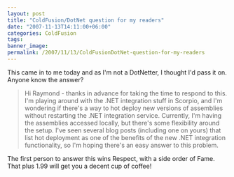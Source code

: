 ```yaml
---
layout: post
title: "ColdFusion/DotNet question for my readers"
date: "2007-11-13T14:11:00+06:00"
categories: ColdFusion 
tags: 
banner_image: 
permalink: /2007/11/13/ColdFusionDotNet-question-for-my-readers
---
```


This came in to me today and as I'm not a DotNetter, I thought I'd pass it on. Anyone know the answer?

<blockquote>
<p>
Hi Raymond - thanks in advance for taking the time to respond to this. I'm playing around with the .NET integration stuff in Scorpio, and I'm wondering if there's a way to hot deploy new versions of assemblies without restarting the .NET integration service.  Currently, I'm having the assemblies accessed locally, but there's some flexibility around the setup.  I've
seen several blog posts (including one on yours) that list hot deployment as one of the benefits of the new .NET integration functionality, so I'm hoping there's an easy answer to this problem.
</p>
</blockquote>

The first person to answer this wins Respect, with a side order of Fame. That plus 1.99 will get you a decent cup of coffee!